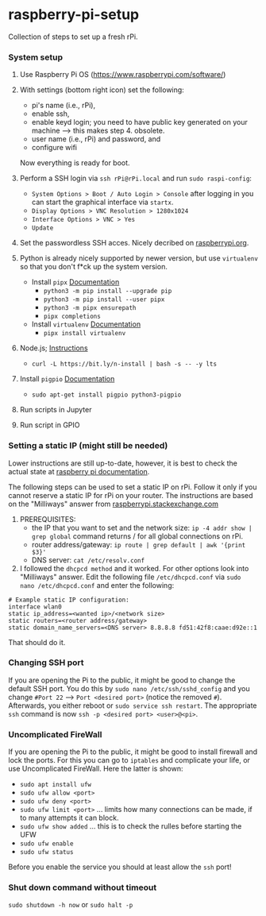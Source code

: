 # raspberry-pi-setup

Collection of steps to set up a fresh rPi.

### System setup

1. Use Raspberry Pi OS (https://www.raspberrypi.com/software/)
2. With settings (bottom right icon) set the following:
    - pi's name (i.e., rPi),
    - enable ssh,
    - enable keyd login; you need to have public key generated on your machine --> this makes step 4. obsolete.
    - user name (i.e., rPi) and password, and
    - configure wifi

   Now everything is ready for boot. 

3. Perform a SSH login via `ssh rPi@rPi.local` and run `sudo raspi-config`:
	 - `System Options > Boot / Auto Login > Console` after logging in you can start the graphical interface via `startx`.
	 - `Display Options > VNC Resolution > 1280x1024`
	 - `Interface Options > VNC > Yes`
	 - `Update`
	 
4. Set the passwordless SSH acces. Nicely decribed on [raspberrypi.org](https://www.raspberrypi.com/documentation/computers/remote-access.html#passwordless-ssh-access).

5. Python is already nicely supported by newer version, but use `virtualenv` so that you don't f*ck up the system version.
	- Install `pipx` [Documentation](https://pypa.github.io/pipx/)
		- `python3 -m pip install --upgrade pip`
		- `python3 -m pip install --user pipx`
		- `python3 -m pipx ensurepath`
		- `pipx completions`
	- Install `virtualenv` [Documentation](https://virtualenv.pypa.io/)
		- `pipx install virtualenv`
		
6. Node.js; [Instructions](https://github.com/mklement0/n-install)
	- `curl -L https://bit.ly/n-install | bash -s -- -y lts`

7. Install `pigpio` [Documentation](https://abyz.me.uk/rpi/pigpio/download.html)
	- `sudo apt-get install pigpio python3-pigpio`

8. Run scripts in Jupyter

9. Run script in GPIO

### Setting a static IP (might still be needed)

Lower instructions are still up-to-date, however, it is best to check the actual state at [raspberry pi documentation](https://www.raspberrypi.com/documentation/computers/configuration.html#the-dhcp-daemon).

The following steps can be used to set a static IP on rPi. Follow it only if you cannot reserve a static IP for rPi on your router. The instructions are based on the "Milliways" answer from [raspberrypi.stackexchange.com](https://raspberrypi.stackexchange.com/a/74428/52236)
1. PREREQUISITES:
     - the IP that you want to set and the network size: `ip -4 addr show | grep global` command returns <current ip>/<network size> for all global connections on rPi.
     - router address/gateway: `ip route | grep default | awk '{print $3}'`
     - DNS server: `cat /etc/resolv.conf`
2. I followed the `dhcpcd method` and it worked. For other options look into "Milliways" answer.
Edit the following file `/etc/dhcpcd.conf` via `sudo nano /etc/dhcpcd.conf` and enter the following:
```
# Example static IP configuration:
interface wlan0
static ip_address=<wanted ip>/<network size>
static routers=<router address/gateway>
static domain_name_servers=<DNS server> 8.8.8.8 fd51:42f8:caae:d92e::1
```
That should do it.
	
### Changing SSH port
	
If you are opening the Pi to the public, it might be good to change the default SSH port. You do this by `sudo nano /etc/ssh/sshd_config` and you change `#Port 22` --> `Port <desired port>` (notice the removed `#`). Afterwards, you either reboot or `sudo service ssh restart`. The appropriate `ssh` command is now `ssh -p <desired port> <user>@<pi>`.
	
### Uncomplicated FireWall
	
If you are opening the Pi to the public, it might be good to install firewall and lock the ports. For this you can go to `iptables` and complicate your life, or use Uncomplicated FireWall. Here the latter is shown:
- `sudo apt install ufw`
- `sudo ufw allow <port>`
- `sudo ufw deny <port>`
- `sudo ufw limit <port>` ... limits how many connections can be made, if to many attempts it can block.
- `sudo ufw show added`   ... this is to check the rulles before starting the UFW
- `sudo ufw enable`
- `sudo ufw status`
	
Before you enable the service you should at least allow the `ssh` port!

### Shut down command without timeout

`sudo shutdown -h now` or `sudo halt -p`
